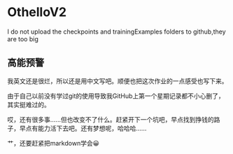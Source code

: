 # OthelloV2
I do not upload the checkpoints and trainingExamples folders to github,they are too big

## 高能预警
我英文还是很烂，所以还是用中文写吧。顺便也把这次作业的一点感受也写下来。

由于自己以前没有学过git的使用导致我GitHub上第一个星期记录都不小心删了，其实挺难过的。

哎，还有很多事......但也改变不了什么。赶紧开下一个坑吧，早点找到挣钱的路子，早点有能力活下去吧。还有梦想呢，哈哈哈......

艹，还要赶紧把markdown学会😀
